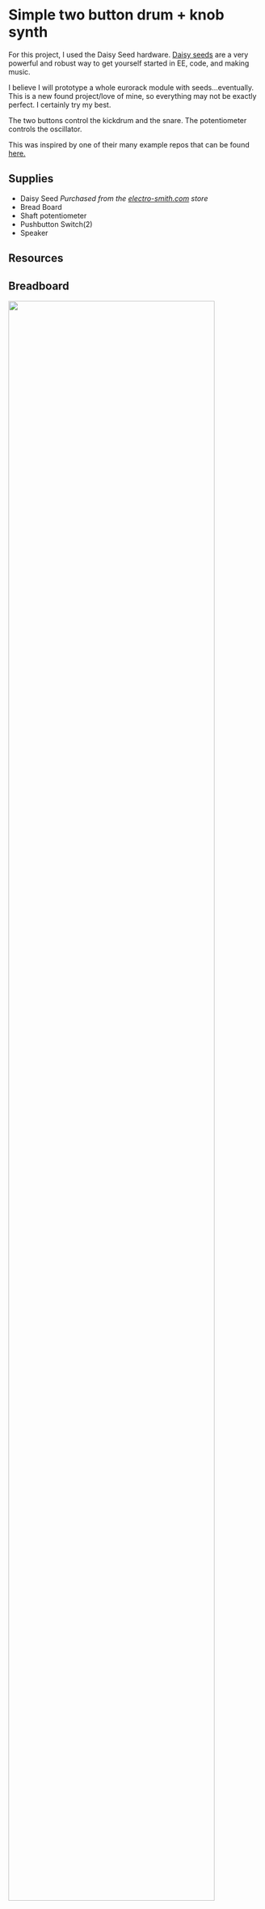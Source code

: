 # Simple two button drum + knob synth

For this project, I used the Daisy Seed hardware. [Daisy seeds](https://www.electro-smith.com/daisy/daisy) are a very powerful and robust way to get yourself started in EE, code, and making music.

I believe I will prototype a whole eurorack module with seeds...eventually. This is a new found project/love of mine, so everything may not be exactly perfect. I certainly try my best.


The two buttons control the kickdrum and the snare. The potentiometer controls the oscillator.



This was inspired by one of their many example repos that can be found [here.](https://github.com/electro-smith/DaisyExamples/tree/master/seed/Drum)

## Supplies
- Daisy Seed
  _Purchased from the [electro-smith.com](https://www.electro-smith.com/daisy/daisy) store_
- Bread Board
- Shaft potentiometer
- Pushbutton Switch(2)
- Speaker


## Resources




## Breadboard
<img src="https://user-images.githubusercontent.com/25120457/229812950-88e1e997-2a1f-4c1d-bb9c-957fef7412fb.png" width="90%"></img>


## Schematics
<img src="https://user-images.githubusercontent.com/25120457/229812965-ed85331b-9062-48a7-8b13-bebf7d2bcf3b.png" width="90%"></img>

